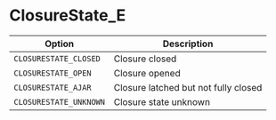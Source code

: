 # ClosureState_E

Option|Description
-|-
`CLOSURESTATE_CLOSED`|Closure closed
`CLOSURESTATE_OPEN`|Closure opened
`CLOSURESTATE_AJAR`|Closure latched but not fully closed
`CLOSURESTATE_UNKNOWN`|Closure state unknown